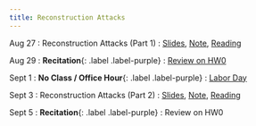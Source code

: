 ```yaml
---
title: Reconstruction Attacks
---
```


Aug 27
: Reconstruction Attacks (Part 1)
  : [Slides](https://drive.google.com/file/d/1Ah26qmHGw4umXBRDZv10q6_zWl3b-tZP/view?usp=sharing), [Note](https://drive.google.com/file/d/1-J8F8i43gwFMi80yf-X84ljWZ1MhEupj/view?usp=sharing), [Reading](https://queue.acm.org/detail.cfm?id=3295691)
  <!-- [Slides](https://drive.google.com/file/d/1d8ZGx58iGmVnLdUma4VaKjUo9VGtZJZo/view?usp=sharing),  -->
  

Aug 29
: **Recitation**{: .label .label-purple}
  : [Review on HW0](https://www.overleaf.com/read/wcjygszjpnpk#5e83c9)

Sept 1
: **No Class / Office Hour**{: .label .label-purple}
  : [Labor Day](https://www.history.com/topics/holidays/labor-day-1)


Sept 3
: Reconstruction Attacks (Part 2)
  : [Slides](https://drive.google.com/file/d/1mx4ueuikAOg4xTG4K0UFgNVCYaVoxL17/view?usp=sharing), [Note](https://drive.google.com/file/d/1-J8F8i43gwFMi80yf-X84ljWZ1MhEupj/view?usp=sharing), [Reading](https://differentialprivacy.org/diffix-attack/)
  
  <!-- [Note](https://drive.google.com/file/d/1-J8F8i43gwFMi80yf-X84ljWZ1MhEupj/view?usp=sharing), [Reading](https://differentialprivacy.org/diffix-attack/) -->

Sept 5
: **Recitation**{: .label .label-purple}
  : Review on HW0
<!-- [Review on HW0](https://www.overleaf.com/read/jnmybqwprryw) -->
